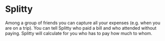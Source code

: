 Splitty
============

Among a group of friends you can capture all your expenses (e.g. when you are on a trip).
You can tell Splitty who paid a bill and who attended without paying.
Splitty will calculate for you who has to pay how much to whom.
